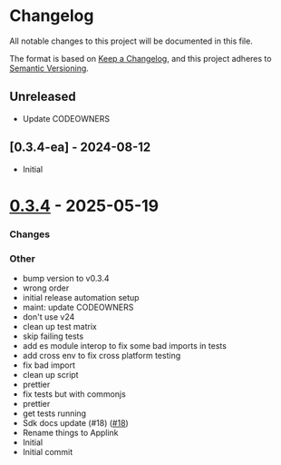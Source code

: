 # Changelog
All notable changes to this project will be documented in this file.

The format is based on [Keep a Changelog](https://keepachangelog.com/en/1.0.0/),
and this project adheres to [Semantic Versioning](https://semver.org/spec/v2.0.0.html).

## Unreleased
- Update CODEOWNERS

## [0.3.4-ea] - 2024-08-12

- Initial
# [0.3.4](https://github.com/heroku/heroku-applink-nodejs/compare/HEAD...0.3.4) - 2025-05-19


### Changes


### Other

*  bump version to v0.3.4
* wrong order
* initial release automation setup
* maint: update CODEOWNERS
* don't use v24
* clean up test matrix
* skip failing tests
* add es module interop to fix some bad imports in tests
* add cross env to fix cross platform testing
* fix bad import
* clean up script
* prettier
* fix tests but with commonjs
* prettier
* get tests running
* Sdk docs update (#18) ([#18](https://github.com/heroku/heroku-applink-nodejs/pull/18))
* Rename things to Applink
* Initial
* Initial commit

